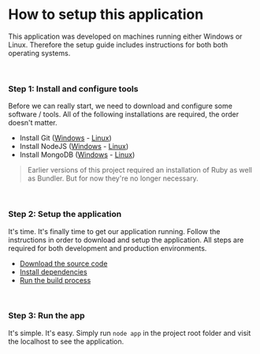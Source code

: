 # How to setup this application

This application was developed on machines running either Windows or Linux.
Therefore the setup guide includes instructions for both both operating systems.

<br>

### Step 1: Install and configure tools

Before we can really start, we need to download and configure some software / tools. All of the following installations are required, the order doesn't matter.

* Install Git ([Windows](./setup/01_git_windows.md) - [Linux]())
* Install NodeJS ([Windows](./setup/01_nodejs_windows.md) - [Linux]())
* Install MongoDB ([Windows](./setup/01_mongodb_windows.md) - [Linux]())

> Earlier versions of this project required an installation of Ruby as well as Bundler. But for now they're no longer necessary.

<br>

### Step 2: Setup the application

It's time. It's finally time to get our application running. Follow the instructions in order to download and setup the application. All steps are required for both development and production environments.

* [Download the source code](./setup/02_download.md)
* [Install dependencies](./setup/02_dependencies.md)
* [Run the build process](./setup/02_build.md)

<br>

### Step 3: Run the app

It's simple. It's easy. Simply run `node app` in the project root folder and visit the localhost to see the application.
